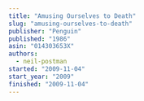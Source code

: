 ```yaml
---
title: "Amusing Ourselves to Death"
slug: "amusing-ourselves-to-death"
publisher: "Penguin"
published: "1986"
asin: "014303653X"
authors:
  - neil-postman
started: "2009-11-04"
start_year: "2009"
finished: "2009-11-04"
---
```

